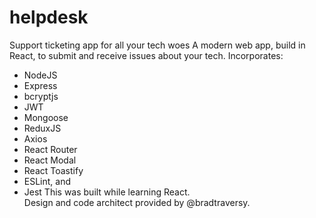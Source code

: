 # helpdesk
Support ticketing app for all your tech woes
A modern web app, build in React, to submit and receive issues about your tech.
Incorporates:  
- NodeJS
- Express
- bcryptjs
- JWT
- Mongoose
- ReduxJS
- Axios
- React Router
- React Modal
- React Toastify
- ESLint, and
- Jest
This was built while learning React.  
Design and code architect provided by @bradtraversy.
